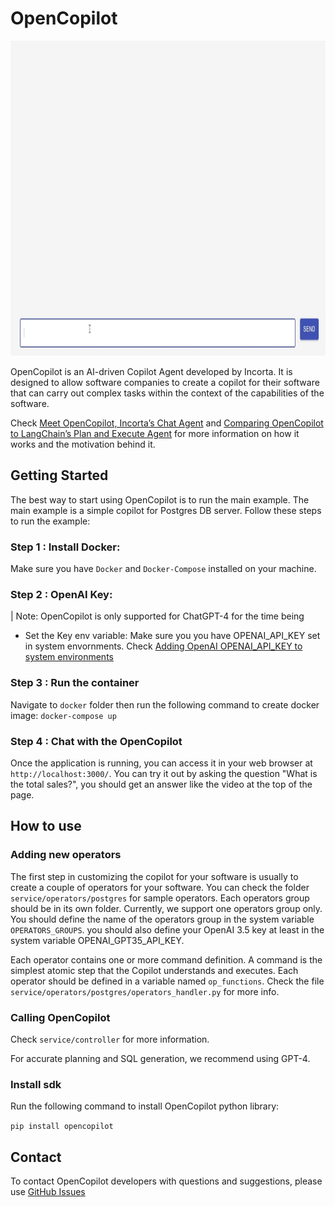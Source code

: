 # OpenCopilot
<img src="/resources/open-copilot-demo.gif" width="896" height="504" />

OpenCopilot is an AI-driven Copilot Agent developed by Incorta. It is designed to allow software companies to create a copilot for their software that can carry out complex tasks 
within the context of the capabilities of the software.

Check [Meet OpenCopilot, Incorta’s Chat Agent](https://medium.com/engineering-incorta/meet-opencopilot-incortas-chatgpt-agent-e110a07b188) and [Comparing OpenCopilot to LangChain’s Plan and Execute Agent](https://medium.com/engineering-incorta/comparing-opencopilot-to-langchains-plan-and-execute-agent-479cf8de88db) for more information on how it works and the motivation behind it.

## Getting Started

The best way to start using OpenCopilot is to run the main example. The main example is a simple copilot for Postgres DB server. Follow these steps to run the example:

### Step 1 : Install Docker:
Make sure you have `Docker` and `Docker-Compose` installed on your machine.

### Step 2 : OpenAI Key:
| Note: OpenCopilot is only supported for ChatGPT-4 for the time being

- Set the Key env variable: Make sure you you have OPENAI_API_KEY set in system envornments. Check [Adding OpenAI OPENAI_API_KEY to system environments](https://help.openai.com/en/articles/5112595-best-practices-for-api-key-safety)

### Step 3 : Run the container

Navigate to `docker` folder then run the following command to create docker image:
	 `docker-compose up`

### Step 4 : Chat with the OpenCopilot

Once the application is running, you can access it in your web browser at `http://localhost:3000/`. You can try it out by asking the question "What is the total sales?", you should get an answer like the video at the top of the page. 

## How to use

### Adding new operators

The first step in customizing the copilot for your software is usually to create a couple of operators for your software. You can check the folder `service/operators/postgres` for sample operators. Each operators group should be in its own folder. Currently, we support one operators group only. You should define the name of the operators group in the system variable `OPERATORS_GROUPS`. you should also define your OpenAI 3.5 key at least in the system variable OPENAI_GPT35_API_KEY.

Each operator contains one or more command definition. A command is the simplest atomic step that the Copilot understands and executes. Each operator should be defined in a variable named `op_functions`. Check the file `service/operators/postgres/operators_handler.py` for more info.

### Calling OpenCopilot

Check `service/controller` for more information.

For accurate planning and SQL generation, we recommend using GPT-4.

### Install sdk

Run the following command to install OpenCopilot python library:

`pip install opencopilot`

## Contact

To contact OpenCopilot developers with questions and suggestions, please use [GitHub Issues](https://github.com/Incorta/OpenCopilot/issues)
